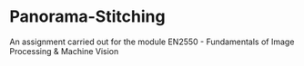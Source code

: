 # Panorama-Stitching
An assignment carried out for the module EN2550 - Fundamentals of Image Processing &amp; Machine Vision
